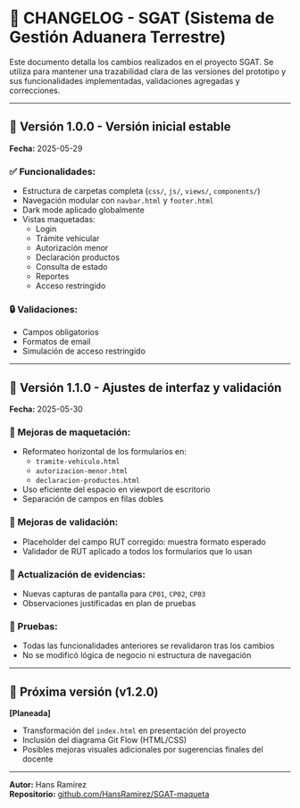# 📝 CHANGELOG - SGAT (Sistema de Gestión Aduanera Terrestre)

Este documento detalla los cambios realizados en el proyecto SGAT. Se utiliza para mantener una trazabilidad clara de las versiones del prototipo y sus funcionalidades implementadas, validaciones agregadas y correcciones.

---

## 🔖 Versión 1.0.0 - Versión inicial estable

**Fecha:** 2025-05-29

### ✅ Funcionalidades:
- Estructura de carpetas completa (`css/`, `js/`, `views/`, `components/`)
- Navegación modular con `navbar.html` y `footer.html`
- Dark mode aplicado globalmente
- Vistas maquetadas:
  - Login
  - Trámite vehicular
  - Autorización menor
  - Declaración productos
  - Consulta de estado
  - Reportes
  - Acceso restringido

### 🔒 Validaciones:
- Campos obligatorios
- Formatos de email
- Simulación de acceso restringido

---

## 🔖 Versión 1.1.0 - Ajustes de interfaz y validación

**Fecha:** 2025-05-30

### 🎨 Mejoras de maquetación:
- Reformateo horizontal de los formularios en:
  - `tramite-vehiculo.html`
  - `autorizacion-menor.html`
  - `declaracion-productos.html`
- Uso eficiente del espacio en viewport de escritorio
- Separación de campos en filas dobles

### 🔐 Mejoras de validación:
- Placeholder del campo RUT corregido: muestra formato esperado
- Validador de RUT aplicado a todos los formularios que lo usan

### 📸 Actualización de evidencias:
- Nuevas capturas de pantalla para `CP01`, `CP02`, `CP03`
- Observaciones justificadas en plan de pruebas

### 🧪 Pruebas:
- Todas las funcionalidades anteriores se revalidaron tras los cambios
- No se modificó lógica de negocio ni estructura de navegación

---

## 📌 Próxima versión (v1.2.0)
**[Planeada]**
- Transformación del `index.html` en presentación del proyecto
- Inclusión del diagrama Git Flow (HTML/CSS)
- Posibles mejoras visuales adicionales por sugerencias finales del docente

---

**Autor:** Hans Ramírez  
**Repositorio:** [github.com/HansRamirez/SGAT-maqueta](https://github.com/HansRamirez/SGAT-maqueta)
